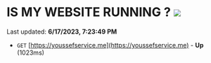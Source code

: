 # IS MY WEBSITE RUNNING ? [![](https://img.shields.io/static/v1?label=Sponsor&message=%E2%9D%A4&logo=GitHub&color=%23fe8e86)](https://github.com/sponsors/<username>)

Last updated: **6/17/2023, 7:23:49 PM**

- `GET` [https://youssefservice.me](https://youssefservice.me) - **Up** (1023ms)
